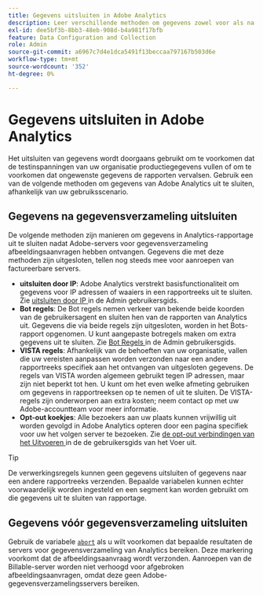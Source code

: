 ```yaml
---
title: Gegevens uitsluiten in Adobe Analytics
description: Leer verschillende methoden om gegevens zowel voor als na gegevensverzameling uit te sluiten.
exl-id: dee5bf3b-8bb3-48eb-908d-b4a981f17bfb
feature: Data Configuration and Collection
role: Admin
source-git-commit: a6967c7d4e1dca5491f13beccaa797167b503d6e
workflow-type: tm+mt
source-wordcount: '352'
ht-degree: 0%

---
```


# Gegevens uitsluiten in Adobe Analytics

Het uitsluiten van gegevens wordt doorgaans gebruikt om te voorkomen dat de testinspanningen van uw organisatie productiegegevens vullen of om te voorkomen dat ongewenste gegevens de rapporten vervalsen. Gebruik een van de volgende methoden om gegevens van Adobe Analytics uit te sluiten, afhankelijk van uw gebruiksscenario.

## Gegevens na gegevensverzameling uitsluiten

De volgende methoden zijn manieren om gegevens in Analytics-rapportage uit te sluiten nadat Adobe-servers voor gegevensverzameling afbeeldingsaanvragen hebben ontvangen. Gegevens die met deze methoden zijn uitgesloten, tellen nog steeds mee voor aanroepen van factureerbare servers.

* **uitsluiten door IP**: Adobe Analytics verstrekt basisfunctionaliteit om gegevens voor IP adressen of waaiers in een rapportreeks uit te sluiten. Zie [ uitsluiten door IP ](/help/admin/tools/exclude-ip.md) in de Admin gebruikersgids.
* **Bot regels**: De Bot regels nemen verkeer van bekende beide koorden van de gebruikersagent en sluiten hen van de rapporten van Analytics uit. Gegevens die via beide regels zijn uitgesloten, worden in het Bots-rapport opgenomen. U kunt aangepaste botregels maken om extra gegevens uit te sluiten. Zie [ Bot Regels ](/help/admin/tools/manage-rs/edit-settings/general/bot-removal/bot-rules.md) in de Admin gebruikersgids.
* **VISTA regels**: Afhankelijk van de behoeften van uw organisatie, vallen die uw vereisten aanpassen worden verzonden naar een andere rapportreeks specifiek aan het ontvangen van uitgesloten gegevens. De regels van VISTA worden algemeen gebruikt tegen IP adressen, maar zijn niet beperkt tot hen. U kunt om het even welke afmeting gebruiken om gegevens in rapportreeksen op te nemen of uit te sluiten. De VISTA-regels zijn onderworpen aan extra kosten; neem contact op met uw Adobe-accountteam voor meer informatie.
* **Opt-out koekjes**: Alle bezoekers aan uw plaats kunnen vrijwillig uit worden gevolgd in Adobe Analytics opteren door een pagina specifiek voor uw het volgen server te bezoeken. Zie [ de opt-out verbindingen van het Uitvoeren ](/help/implement/js/opt-out.md) in de de gebruikersgids van het Voer uit.

>[!TIP]
>
>De verwerkingsregels kunnen geen gegevens uitsluiten of gegevens naar een andere rapportreeks verzenden. Bepaalde variabelen kunnen echter voorwaardelijk worden ingesteld en een segment kan worden gebruikt om die gegevens uit te sluiten van rapportage.

## Gegevens vóór gegevensverzameling uitsluiten

Gebruik de variabele [`abort`](/help/implement/vars/config-vars/abort.md) als u wilt voorkomen dat bepaalde resultaten de servers voor gegevensverzameling van Analytics bereiken. Deze markering voorkomt dat de afbeeldingsaanvraag wordt verzonden. Aanroepen van de Billable-server worden niet verhoogd voor afgebroken afbeeldingsaanvragen, omdat deze geen Adobe-gegevensverzamelingsservers bereiken.
